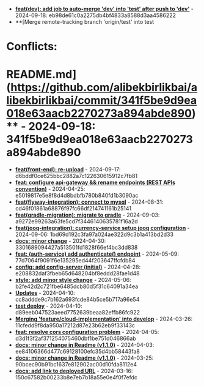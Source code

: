 * **[feat(dev): add job to auto-merge 'dev' into 'test' after push to 'dev'](https://github.com/alibekbirlikbai/alibekbirlikbai/commit/eb98de61c0a2275db4bf4833a8588d3aa4586222)** - 2024-09-18: eb98de61c0a2275db4bf4833a8588d3aa4586222
* **[Merge remote-tracking branch 'origin/test' into test

# Conflicts:
#	README.md](https://github.com/alibekbirlikbai/alibekbirlikbai/commit/341f5be9d9ea018e63aacb2270273a894abde890)** - 2024-09-18: 341f5be9d9ea018e63aacb2270273a894abde890
* **[feat(front-end): re-upload](https://github.com/alibekbirlikbai/university-bachelor/commit/d6bddf0ce625bbc2882a7c122630615912c7fb81)** - 2024-09-17: d6bddf0ce625bbc2882a7c122630615912c7fb81
* **[feat: configure api-gateway && rename endpoints (REST APIs convention)](https://github.com/alibekbirlikbai/microservice-expenses/commit/e5019817e5e8f8d4d8bdbfb780b840fd1b3090ac)** - 2024-04-25: e5019817e5e8f8d4d8bdbfb780b840fd1b3090ac
* **[feat(flyway-integration): connect to mysql](https://github.com/alibekbirlikbai/microservice-expenses/commit/cd46f01861a68876f97fc66df214741161b25141)** - 2024-08-31: cd46f01861a68876f97fc66df214741161b25141
* **[feat(gradle-migration): migrate to gradle](https://github.com/alibekbirlikbai/microservice-expenses/commit/a9272e99263a63fe5cd7f3446140635781f16a2d)** - 2024-09-03: a9272e99263a63fe5cd7f3446140635781f16a2d
* **[feat(jooq-integration): currency-service setup jooq configuration](https://github.com/alibekbirlikbai/microservice-expenses/commit/1bd69d192c3fa97a024ae322d9c3b1a413bd2d33)** - 2024-09-06: 1bd69d192c3fa97a024ae322d9c3b1a413bd2d33
* **[docs: minor change](https://github.com/alibekbirlikbai/microservice-expenses/commit/3301689094427a513501fd1828f66ef4bc3dd838)** - 2024-04-30: 3301689094427a513501fd1828f66ef4bc3dd838
* **[feat: (auth-service) add authenticate() endpoint](https://github.com/alibekbirlikbai/jwt-backend/commit/77d7064f9091f6e135295ed44f203647ffcfdb84)** - 2024-05-09: 77d7064f9091f6e135295ed44f203647ffcfdb84
* **[config: add config-server (initial)](https://github.com/alibekbirlikbai/jwt-backend/commit/e208832daf3fbeb65d648204bf8eddd28fae1d48)** - 2024-04-28: e208832daf3fbeb65d648204bf8eddd28fae1d48
* **[style: add minor style change](https://github.com/alibekbirlikbai/alibekbirlikbai.github.io/commit/b2fe42d2c721fbe6485dcb80d5f31c64091a34ea)** - 2024-05-06: b2fe42d2c721fbe6485dcb80d5f31c64091a34ea
* **[Updates](https://github.com/alibekbirlikbai/pastebin/commit/cc8addde9c7b162a693fcde84b5ce5b717a96e54)** - 2024-04-10: cc8addde9c7b162a693fcde84b5ce5b717a96e54
* **[test deploy](https://github.com/alibekbirlikbai/pastebin/commit/d89eeb047523aeed7752639beaa82effb86fc922)** - 2024-04-10: d89eeb047523aeed7752639beaa82effb86fc922
* **[Merging 'feature/cloud-implementation' into develop](https://github.com/alibekbirlikbai/pastebin-backend/commit/11cfedd9f8da950a17212d87e23b62eb9f33143c)** - 2024-03-26: 11cfedd9f8da950a17212d87e23b62eb9f33143c
* **[feat: resolve cors configuration problem](https://github.com/alibekbirlikbai/pastebin-backend/commit/d3d1f3f2af371254075460dbf1be751d046866ab)** - 2024-04-05: d3d1f3f2af371254075460dbf1be751d046866ab
* **[docs: minor change in Readme (v1.1.0)](https://github.com/alibekbirlikbai/pastebin-backend/commit/ee84106366d477c69128100efc35d4bb58443fa8)** - 2024-04-03: ee84106366d477c69128100efc35d4bb58443fa8
* **[docs: minor change in Readme (v1.1.0)](https://github.com/alibekbirlikbai/pastebin-backend/commit/90bcec90b91bc1637e812902ac00d10fda8112e4)** - 2024-03-25: 90bcec90b91bc1637e812902ac00d10fda8112e4
* **[docs: add link to deployed URL](https://github.com/alibekbirlikbai/proxy-server/commit/150c67582b00233b8e7eb7b18a55e0e4f0f7efdc)** - 2024-03-16: 150c67582b00233b8e7eb7b18a55e0e4f0f7efdc